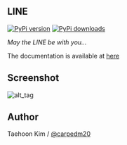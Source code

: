 LINE
----

[![PyPi version](https://pypip.in/v/line/badge.png)](https://crate.io/packages/line/)
[![PyPi downloads](https://pypip.in/d/line/badge.png)](https://crate.io/packages/line/)

*May the LINE be with you...*

The documentation is available at [here](http://carpedm20.github.io/line/)


Screenshot
----------

![alt_tag](http://3.bp.blogspot.com/-FX3ONLEKBBY/U9xJD8JkJbI/AAAAAAAAF2Q/1E7VXOkvYAI/s1600/%E1%84%89%E1%85%B3%E1%84%8F%E1%85%B3%E1%84%85%E1%85%B5%E1%86%AB%E1%84%89%E1%85%A3%E1%86%BA+2014-08-02+%E1%84%8B%E1%85%A9%E1%84%8C%E1%85%A5%E1%86%AB+10.47.15.png)


Author
------

Taehoon Kim / [@carpedm20](http://carpedm20.github.io/about/)


